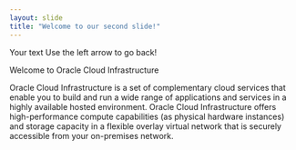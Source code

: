 ```yaml
---
layout: slide
title: "Welcome to our second slide!"
---
```

Your text
Use the left arrow to go back!

Welcome to Oracle Cloud Infrastructure

Oracle Cloud Infrastructure is a set of complementary cloud services that enable you to build and run a wide range of applications and services in a highly available hosted environment. Oracle Cloud Infrastructure offers high-performance compute capabilities (as physical hardware instances) and storage capacity in a flexible overlay virtual network that is securely accessible from your on-premises network.
